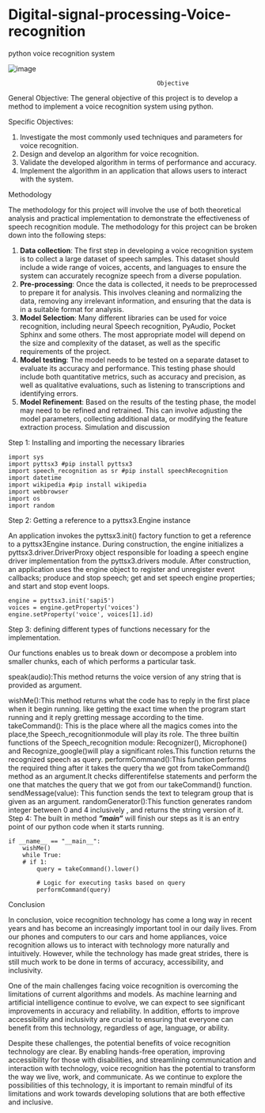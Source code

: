 # Digital-signal-processing-Voice-recognition
python voice recognition system

![image](https://github.com/Nebil1/Digital-signal-processing-Voice-recognition/assets/99560401/112e2701-a5d5-4e8a-a57c-2f5062b273bc)

                                              Objective

 General Objective:
The general objective of this project is to develop a method to implement a voice recognition system using python. 

 Specific Objectives:
1. Investigate the most commonly used techniques and parameters for voice recognition. 
2. Design and develop an algorithm for voice recognition.
3.  Validate the developed algorithm in terms of performance and accuracy.
4. Implement the algorithm in an application that allows users to interact with the system.


Methodology

The methodology for this project will involve the use of both theoretical analysis and practical implementation to demonstrate the effectiveness of speech recognition module. The methodology for this project can be broken down into the following steps:

1. **Data collection**: The first step in developing a voice recognition system is to collect a large dataset of speech samples. This dataset should include a wide range of voices, accents, and languages to ensure the system can accurately recognize speech from a diverse population.
2. **Pre-processing**: Once the data is collected, it needs to be preprocessed to prepare it for analysis. This involves cleaning and normalizing the data, removing any irrelevant information, and ensuring that the data is in a suitable format for analysis.
3. **Model Selection**: Many different libraries can be used for voice recognition, including neural Speech recognition, PyAudio, Pocket Sphinx and some others. The most appropriate model will depend on the size and complexity of the dataset, as well as the specific requirements of the project.
4. **Model testing**: The model needs to be tested on a separate dataset to evaluate its accuracy and performance. This testing phase should include both quantitative metrics, such as accuracy and precision, as well as qualitative evaluations, such as listening to transcriptions and identifying errors.
5. **Model Refinement**: Based on the results of the testing phase, the model may need to be refined and retrained. This can involve adjusting the model parameters, collecting additional data, or modifying the feature extraction process.
Simulation and discussion

Step 1: Installing and importing the necessary libraries
                  
 ```                 
import sys
import pyttsx3 #pip install pyttsx3
import speech_recognition as sr #pip install speechRecognition
import datetime
import wikipedia #pip install wikipedia
import webbrowser
import os
import random
 ```


 Step 2:  Getting a reference to a pyttsx3.Engine instance

  An application invokes the pyttsx3.init() factory function to get a reference to a pyttsx3Engine instance. During construction, the engine initializes a pyttsx3.driver.DriverProxy object responsible for loading a speech engine driver implementation from the pyttsx3.drivers module. After construction, an application uses the engine object to register and unregister event callbacks; produce and stop speech; get and set speech engine properties; and start and stop event loops.
```
engine = pyttsx3.init('sapi5')
voices = engine.getProperty('voices')
engine.setProperty('voice', voices[1].id)
```

 Step 3:  defining different types of functions necessary for the implementation.

Our functions enables us to break down or decompose a problem into smaller chunks, each of which performs a particular task.

 speak(audio):This method returns the voice version of any string that is provided as argument.

 wishMe():This method returns what the code has to reply in the first place when it begin running. like getting the exact time when the program start running and it reply gretting message according to the time.
takeCommand(): This is the place where all the magics comes into the place,the Speech_recognitionmodule will play its role. The three builtin functions of the Speech_recognition module: Recognizer(), Microphone() and Recognize_google()will play a significant roles.This function returns the recognized speech as query.
performCommand():This function  performs the required thing after it takes the query tha we got from takeCommand() method as an argument.It checks differentifelse statements and perform the one that matches the query that we got from our takeCommand() function.
sendMessage(value): This function sends the text to telegram group that is given as an argument.
randomGenerator():This function generates random integer between 0 and 4 inclusively , and returns the string version of it.
Step 4: The built in method ***”main”*** will finish our steps as it is an entry point of our python code when it starts running.
```
if __name__ == "__main__":
    wishMe()
    while True:
    # if 1:
        query = takeCommand().lower()

        # Logic for executing tasks based on query
        performCommand(query)
```

Conclusion

In conclusion, voice recognition technology has come a long way in recent years and has become an increasingly important tool in our daily lives. From our phones and computers to our cars and home appliances, voice recognition allows us to interact with technology more naturally and intuitively. However, while the technology has made great strides, there is still much work to be done in terms of accuracy, accessibility, and inclusivity.

One of the main challenges facing voice recognition is overcoming the limitations of current algorithms and models. As machine learning and artificial intelligence continue to evolve, we can expect to see significant improvements in accuracy and reliability. In addition, efforts to improve accessibility and inclusivity are crucial to ensuring that everyone can benefit from this technology, regardless of age, language, or ability.

Despite these challenges, the potential benefits of voice recognition technology are clear. By enabling hands-free operation, improving accessibility for those with disabilities, and streamlining communication and interaction with technology, voice recognition has the potential to transform the way we live, work, and communicate. As we continue to explore the possibilities of this technology, it is important to remain mindful of its limitations and work towards developing solutions that are both effective and inclusive.


